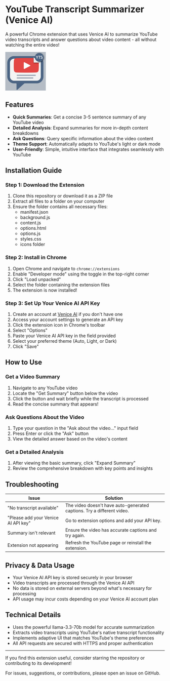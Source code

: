 # YouTube Transcript Summarizer (Venice AI)

A powerful Chrome extension that uses Venice AI to summarize YouTube video transcripts and answer questions about video content - all without watching the entire video!

![YouTube Transcript Summarizer](icons/icon128.png)

## Features

- **Quick Summaries**: Get a concise 3-5 sentence summary of any YouTube video
- **Detailed Analysis**: Expand summaries for more in-depth content breakdowns
- **Ask Questions**: Query specific information about the video content
- **Theme Support**: Automatically adapts to YouTube's light or dark mode
- **User-Friendly**: Simple, intuitive interface that integrates seamlessly with YouTube

## Installation Guide

### Step 1: Download the Extension

1. Clone this repository or download it as a ZIP file
2. Extract all files to a folder on your computer
3. Ensure the folder contains all necessary files:
   - manifest.json
   - background.js
   - content.js
   - options.html
   - options.js
   - styles.css
   - icons folder

### Step 2: Install in Chrome

1. Open Chrome and navigate to `chrome://extensions`
2. Enable "Developer mode" using the toggle in the top-right corner
3. Click "Load unpacked"
4. Select the folder containing the extension files
5. The extension is now installed!

### Step 3: Set Up Your Venice AI API Key

1. Create an account at [Venice AI](https://venice.ai/chat?ref=QMAqSM) if you don't have one
2. Access your account settings to generate an API key
3. Click the extension icon in Chrome's toolbar
4. Select "Options"
5. Paste your Venice AI API key in the field provided
6. Select your preferred theme (Auto, Light, or Dark)
7. Click "Save"

## How to Use

### Get a Video Summary

1. Navigate to any YouTube video
2. Locate the "Get Summary" button below the video
3. Click the button and wait briefly while the transcript is processed
4. Read the concise summary that appears!

### Ask Questions About the Video

1. Type your question in the "Ask about the video..." input field
2. Press Enter or click the "Ask" button
3. View the detailed answer based on the video's content

### Get a Detailed Analysis

1. After viewing the basic summary, click "Expand Summary"
2. Review the comprehensive breakdown with key points and insights

## Troubleshooting

| Issue | Solution |
|-------|----------|
| "No transcript available" | The video doesn't have auto-generated captions. Try a different video. |
| "Please add your Venice AI API key" | Go to extension options and add your API key. |
| Summary isn't relevant | Ensure the video has accurate captions and try again. |
| Extension not appearing | Refresh the YouTube page or reinstall the extension. |

## Privacy & Data Usage

- Your Venice AI API key is stored securely in your browser
- Video transcripts are processed through the Venice AI API
- No data is stored on external servers beyond what's necessary for processing
- API usage may incur costs depending on your Venice AI account plan

## Technical Details

- Uses the powerful llama-3.3-70b model for accurate summarization
- Extracts video transcripts using YouTube's native transcript functionality
- Implements adaptive UI that matches YouTube's theme preferences
- All API requests are secured with HTTPS and proper authentication

---

If you find this extension useful, consider starring the repository or contributing to its development!

For issues, suggestions, or contributions, please open an issue on GitHub. 